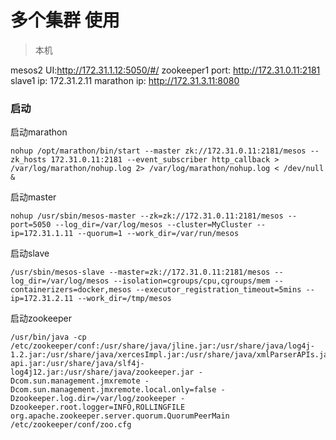 # 多个集群 使用

> 本机

mesos2 UI:<http://172.31.1.12:5050/#/>
zookeeper1 port: <http://172.31.0.11:2181>
slave1 ip: 172.31.2.11
marathon ip: http://172.31.3.11:8080

### 启动

启动marathon
```
nohup /opt/marathon/bin/start --master zk://172.31.0.11:2181/mesos --zk_hosts 172.31.0.11:2181 --event_subscriber http_callback > /var/log/marathon/nohup.log 2> /var/log/marathon/nohup.log < /dev/null &
```

启动master
```
nohup /usr/sbin/mesos-master --zk=zk://172.31.0.11:2181/mesos --port=5050 --log_dir=/var/log/mesos --cluster=MyCluster --ip=172.31.1.11 --quorum=1 --work_dir=/var/run/mesos
```


启动slave
```
/usr/sbin/mesos-slave --master=zk://172.31.0.11:2181/mesos --log_dir=/var/log/mesos --isolation=cgroups/cpu,cgroups/mem --containerizers=docker,mesos --executor_registration_timeout=5mins --ip=172.31.2.11 --work_dir=/tmp/mesos
```

启动zookeeper

```
/usr/bin/java -cp /etc/zookeeper/conf:/usr/share/java/jline.jar:/usr/share/java/log4j-1.2.jar:/usr/share/java/xercesImpl.jar:/usr/share/java/xmlParserAPIs.jar:/usr/share/java/netty.jar:/usr/share/java/slf4j-api.jar:/usr/share/java/slf4j-log4j12.jar:/usr/share/java/zookeeper.jar -Dcom.sun.management.jmxremote -Dcom.sun.management.jmxremote.local.only=false -Dzookeeper.log.dir=/var/log/zookeeper -Dzookeeper.root.logger=INFO,ROLLINGFILE org.apache.zookeeper.server.quorum.QuorumPeerMain /etc/zookeeper/conf/zoo.cfg
```
